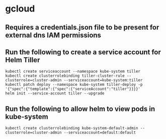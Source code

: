 # gcloud

## Requires a credentials.json file to be present for external dns IAM permissions

## Run the following to create a service account for Helm Tiller
```
kubectl create serviceaccount --namespace kube-system tiller
kubectl create clusterrolebinding tiller-cluster-rule --clusterrole=cluster-admin --serviceaccount=kube-system:tiller
kubectl patch deploy --namespace kube-system tiller-deploy -p '{"spec":{"template":{"spec":{"serviceAccount":"tiller"}}}}'
helm init --service-account tiller --upgrade
```

## Run the following to allow helm to view pods in kube-system
```
kubectl create clusterrolebinding kube-system-default-admin --clusterrole=cluster-admin --serviceaccount=default:default
```
